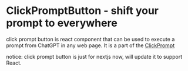 # ClickPromptButton - shift your prompt to everywhere

click prompt button is react component that can be used to execute a prompt from ChatGPT in any web page. It is a part of the [ClickPrompt](https://www.clickprompt.org/)

notice: click prompt button is just for nextjs now, will update it to support React.
